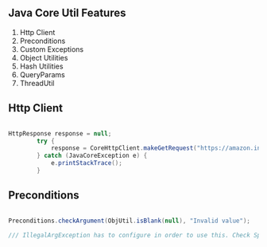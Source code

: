 
## Java Core Util Features

1. Http Client
2. Preconditions
3. Custom Exceptions
4. Object Utilities
5. Hash Utilities
6. QueryParams
7. ThreadUtil



## Http Client
```java

HttpResponse response = null;
        try {
            response = CoreHttpClient.makeGetRequest("https://amazon.in", null, HttpResponse.class);
        } catch (JavaCoreException e) {
            e.printStackTrace();
        }

```
## Preconditions

````java

Preconditions.checkArgument(ObjUtil.isBlank(null), "Invalid value");

/// IllegalArgException has to configure in order to use this. Check Springboot Exception Handling
````